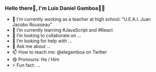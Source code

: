 ### Hello there👋, I'm Luis Daniel Gamboa👨‍💻

- 🔭 I'm currently working as a teacher at high school: "U.E.A.I. Juan Jacobo Rousseau"
- 🌱 I’m currently learning #JavaScript and #React
- 👯 I’m looking to collaborate on ...
- 🤔 I’m looking for help with ...
- 💬 Ask me about ...
- 📫 How to reach me: @elegamboa on Twitter
- 😄 Pronouns: He / Him
- ⚡ Fun fact: ...
